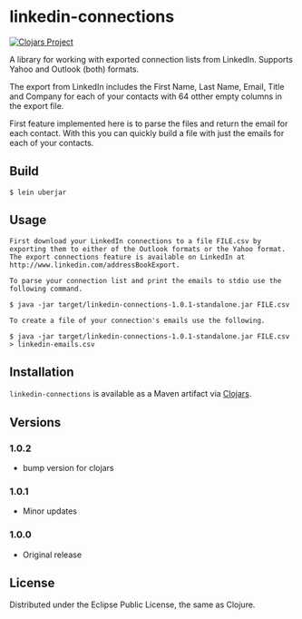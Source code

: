 # linkedin-connections

[![Clojars Project](https://img.shields.io/clojars/v/com.bradlucas/linkedin-connections.svg)](https://clojars.org/com.bradlucas/linkedin-connections)

A library for working with exported connection lists from LinkedIn. Supports Yahoo and Outlook (both) formats.

The export from LinkedIn includes the First Name, Last Name, Email, Title and Company for each of your contacts with 64 otther empty columns in the export file.

First feature implemented here is to parse the files and return the email for each contact. With this you can quickly build a file with just the emails for each of your contacts.

## Build

    $ lein uberjar

## Usage

	First download your LinkedIn connections to a file FILE.csv by exporting them to either of the Outlook formats or the Yahoo format. The export connections feature is available on LinkedIn at http://www.linkedin.com/addressBookExport.

	To parse your connection list and print the emails to stdio use the following command.

	$ java -jar target/linkedin-connections-1.0.1-standalone.jar FILE.csv

	To create a file of your connection's emails use the following.

	$ java -jar target/linkedin-connections-1.0.1-standalone.jar FILE.csv > linkedin-emails.csv

## Installation

`linkedin-connections` is available as a Maven artifact via [Clojars](http://clojars.org/org.clojars.blucas/linkedin-connections).

## Versions

### 1.0.2

- bump version for clojars

### 1.0.1

- Minor updates

### 1.0.0

- Original release

## License

Distributed under the Eclipse Public License, the same as Clojure.
